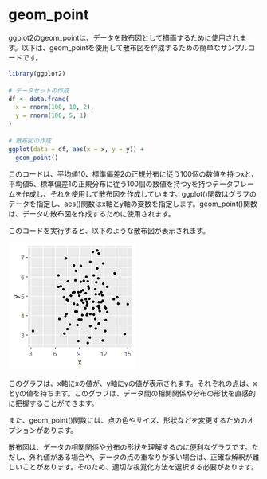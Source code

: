 # geom_point

ggplot2のgeom_pointは、データを散布図として描画するために使用されます。以下は、geom_pointを使用して散布図を作成するための簡単なサンプルコードです。


``` r
library(ggplot2)

# データセットの作成
df <- data.frame(
  x = rnorm(100, 10, 2),
  y = rnorm(100, 5, 1)
)

# 散布図の作成
ggplot(data = df, aes(x = x, y = y)) + 
  geom_point()
```

このコードは、平均値10、標準偏差2の正規分布に従う100個の数値を持つxと、平均値5、標準偏差1の正規分布に従う100個の数値を持つyを持つデータフレームを作成し、それを使用して散布図を作成しています。ggplot()関数はグラフのデータを指定し、aes()関数はx軸とy軸の変数を指定します。geom_point()関数は、データの散布図を作成するために使用されます。

このコードを実行すると、以下のような散布図が表示されます。

![geom_point](geom_point.png)

このグラフは、x軸にxの値が、y軸にyの値が表示されます。それぞれの点は、xとyの値を持ちます。このグラフは、データ間の相関関係や分布の形状を直感的に把握することができます。

また、geom_point()関数には、点の色やサイズ、形状などを変更するためのオプションがあります。

散布図は、データの相関関係や分布の形状を理解するのに便利なグラフです。ただし、外れ値がある場合や、データの点の重なりが多い場合は、正確な解釈が難しいことがあります。そのため、適切な視覚化方法を選択する必要があります。
